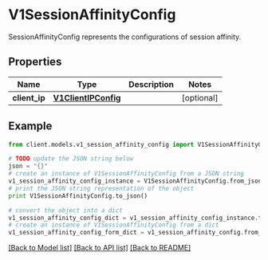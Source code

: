 # V1SessionAffinityConfig

SessionAffinityConfig represents the configurations of session affinity.

## Properties
Name | Type | Description | Notes
------------ | ------------- | ------------- | -------------
**client_ip** | [**V1ClientIPConfig**](V1ClientIPConfig.md) |  | [optional] 

## Example

```python
from client.models.v1_session_affinity_config import V1SessionAffinityConfig

# TODO update the JSON string below
json = "{}"
# create an instance of V1SessionAffinityConfig from a JSON string
v1_session_affinity_config_instance = V1SessionAffinityConfig.from_json(json)
# print the JSON string representation of the object
print V1SessionAffinityConfig.to_json()

# convert the object into a dict
v1_session_affinity_config_dict = v1_session_affinity_config_instance.to_dict()
# create an instance of V1SessionAffinityConfig from a dict
v1_session_affinity_config_form_dict = v1_session_affinity_config.from_dict(v1_session_affinity_config_dict)
```
[[Back to Model list]](../README.md#documentation-for-models) [[Back to API list]](../README.md#documentation-for-api-endpoints) [[Back to README]](../README.md)


